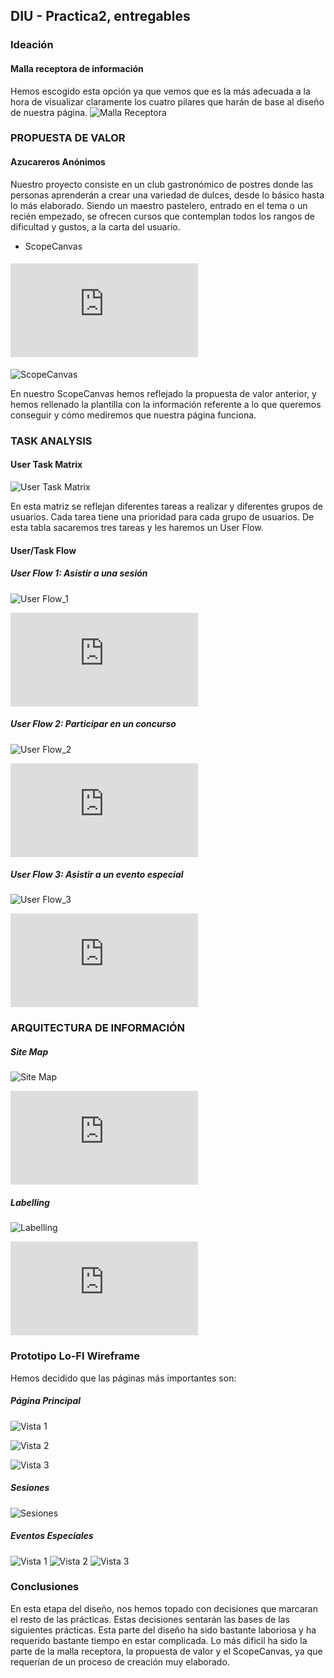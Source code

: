 ## DIU - Practica2, entregables

### Ideación 
#### Malla receptora de información
Hemos escogido esta opción ya que vemos que es la más adecuada a la hora de visualizar claramente los cuatro pilares que harán de base al diseño de nuestra página.
![Malla Receptora](https://github.com/FranRIvas-UGR/DIU/blob/master/P2/Malla_Receptora.png)


### PROPUESTA DE VALOR
#### Azucareros Anónimos

Nuestro proyecto consiste en un club gastronómico de postres donde las personas aprenderán a crear una variedad de dulces, desde lo básico hasta lo más elaborado. Siendo un maestro pastelero, entrado en el tema o un recién empezado, se ofrecen cursos que contemplan todos los rangos de dificultad y gustos, a la carta del usuario.   

* ScopeCanvas

#### ![ScopeCanvas (PDF)](https://github.com/FranRIvas-UGR/DIU/blob/master/P2/ScopeCanvas.pdf)


![ScopeCanvas](https://github.com/FranRIvas-UGR/DIU/blob/master/P2/ScopeCanvas.png)

En nuestro ScopeCanvas hemos reflejado la propuesta de valor anterior, y hemos rellenado la plantilla con la información referente a lo que queremos conseguir y cómo
mediremos que nuestra página funciona.


### TASK ANALYSIS

#### User Task Matrix
![User Task Matrix](https://github.com/FranRIvas-UGR/DIU/blob/master/P2/User_Task_Analysis.png)

En esta matriz se reflejan diferentes tareas a realizar y diferentes grupos de usuarios. Cada tarea tiene una prioridad para cada grupo de usuarios. 
De esta tabla sacaremos tres tareas y les haremos un User Flow.

#### User/Task Flow

##### User Flow 1: Asistir a una sesión
![User Flow_1](https://github.com/FranRIvas-UGR/DIU/blob/master/P2/User_Flows/User_Flow_1_DIU2_Real_Betis.png)

![User Flow_1 (PDF)](https://github.com/FranRIvas-UGR/DIU/blob/master/P2/User_Flows/User_Flow_1_DIU2_Real_Betis.pdf)

##### User Flow 2: Participar en un concurso

![User Flow_2](https://github.com/FranRIvas-UGR/DIU/blob/master/P2/User_Flows/User_Flow_2_DIU2_Real_Betis.png)

![User Flow_2 (PDF)](https://github.com/FranRIvas-UGR/DIU/blob/master/P2/User_Flows/User_Flow_2_DIU2_Real_Betis.pdf)

##### User Flow 3: Asistir a un evento especial

![User Flow_3](https://github.com/FranRIvas-UGR/DIU/blob/master/P2/User_Flows/User_Flow_3_DIU2_Real_Betis.png)

![User Flow_3 (PDF)](https://github.com/FranRIvas-UGR/DIU/blob/master/P2/User_Flows/User_Flow_3_DIU2_Real_Betis.pdf)




### ARQUITECTURA DE INFORMACIÓN

##### Site Map
![Site Map](https://github.com/FranRIvas-UGR/DIU/blob/master/P2/Site_Map_DIU2_Real_Betis.png)

![Site Map (PDF)](https://github.com/FranRIvas-UGR/DIU/blob/master/P2/Site_Map_DIU2_Real_Betis.pdf)


##### Labelling
![Labelling](https://github.com/FranRIvas-UGR/DIU/blob/master/P2/Labelling_DIU2_Real_Betis.png)

![Labelling(PDF)](https://github.com/FranRIvas-UGR/DIU/blob/master/P2/Labelling_DIU2_Real_Betis.pdf)


### Prototipo Lo-FI Wireframe 
Hemos decidido que las páginas más importantes son: 
##### Página Principal
![Vista 1](https://github.com/FranRIvas-UGR/DIU/blob/master/P2/Wireframes/Vista1_PaginaPrincipal.png)

![Vista 2](https://github.com/FranRIvas-UGR/DIU/blob/master/P2/Wireframes/Vista2_PaginaPrincipal.png)

![Vista 3](https://github.com/FranRIvas-UGR/DIU/blob/master/P2/Wireframes/Vista3_PaginaPrincipal.png)

##### Sesiones
![Sesiones](https://github.com/FranRIvas-UGR/DIU/blob/master/P2/Wireframes/Sesiones.png)

##### Eventos Especiales
![Vista 1](https://github.com/FranRIvas-UGR/DIU/blob/master/P2/Wireframes/Vista1_EventosEspeciales.png)
![Vista 2](https://github.com/FranRIvas-UGR/DIU/blob/master/P2/Wireframes/Vista2_EventosEspeciales.png)
![Vista 3](https://github.com/FranRIvas-UGR/DIU/blob/master/P2/Wireframes/Vista3_EventosEspeciales.png)


### Conclusiones  
En esta etapa del diseño, nos hemos topado con decisiones que marcaran el resto de las prácticas. Estas decisiones sentarán las bases
de las siguientes prácticas. Esta parte del diseño ha sido bastante laboriosa y ha requerido bastante tiempo en estar complicada.
Lo más dificil ha sido la parte de la malla receptora, la propuesta de valor y el ScopeCanvas, ya que requerían de un proceso de creación
muy elaborado.
